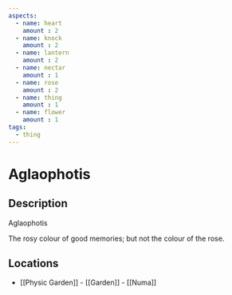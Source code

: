 ```yaml
---
aspects: 
  - name: heart
    amount : 2
  - name: knock
    amount : 2
  - name: lantern
    amount : 2
  - name: nectar
    amount : 1
  - name: rose
    amount : 2
  - name: thing
    amount : 1
  - name: flower
    amount : 1
tags:
  - thing
---
```


# Aglaophotis

## Description
Aglaophotis

The rosy colour of good memories; but not the colour of the rose.
## Locations
- [[Physic Garden]] - [[Garden]] - [[Numa]]